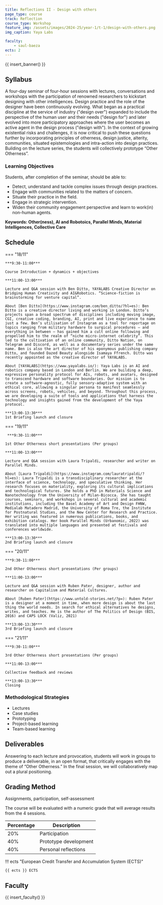 ```yaml
---
title: Reflections II - Design with others
page_type: course
track: Reflection
course_type: Workshop
feature_img: /assets/images/2024-25/year-1/t-1/design-with-others.png
img_caption: Yaya Labs

faculty:
    - saul-baeza
ects: 2
---
```


{{ insert_banner() }}

## Syllabus

A four-day seminar of four-hour sessions with lectures, conversations and workshops with the participation of renowned researchers to kickstart designing with other intelligences. Design practice and the role of the designer have been continuously evolving. What began as a practical discipline at the service of industry ("design over") expanded to include the perspective of the human user and their needs ("design for") and later evolved into more participatory approaches where the user becomes an active agent in the design process ("design with"). In the context of growing existential risks and challenges, it is now critical to push these questions further by incorporating principles of otherness, design justice, alterity, communities, situated epistemologies and intra-action into design practices. Building on the lecture series, the students will collectively prototype “Other Otherness”.

### Learning Objectives

Students, after completion of the seminar, should be able to:

- Detect, understand and tackle complex issues through design practices.
- Engage with communities related to the matters of concern.
- Situate their practice in the field.
- Engage in strategic intervention.
- Widen their community engagement perspective and learn to work(in) non-human agents.


**Keywords: Other(ness), AI and Robotoics, Parallel Minds, Material Intelligences, Collective Care**


## Schedule

=== "18/11"

    ***9:30-11:00***
    
    Course Introduction + dynamics + objectives

    ***11:00-13:00***

    Lecture and Q&A session with Ben Ditto, YAYALABS Creative Director on Bridging Human Creativity and AI&Robotics. “Science-fiction is     brainstorming for venture capital”.

    About [Ben Ditto](https://www.instagram.com/ben_ditto/?hl=es): Ben Ditto is a creative director living and working in London. Ditto’s projects span a broad spectrum of disciplines including moving image, CGI, creative coding, branding, AI, print and live experience to name just a few. Ben’s utilisation of Instagram as a tool for reportage on topics ranging from military hardware to surgical procedures – and everything in between – has gained him a cult online following and propelled him to the realm of “niche micro-internet celebrity”. This led to the cultivation of an online community, Ditto Nation, on Telegram and Discord, as well as a documentary series under the same name. Ben is also the art director of his eponymous publishing company Ditto, and founded Dazed Beauty alongside Isamaya Ffrench. Ditto was recently appointed as the creative director of YAYALABS.

    About [YAYALABS](https://www.yayalabs.io/): Yaya Labs is an AI and robotics company based in London and Berlin. We are building a deep, expressive personality protocol for AIs, robots, and avatars, designed to transcend hardware and software boundaries. Our mission is to create a software-agnostic, fully sensory-adaptive system with an ethical core, allowing a singular persona to manifest seamlessly across screens, robots, vehicles, and beyond. Throughout this process, we are developing a suite of tools and applications that harness the technology and insights gained from the development of the Yaya protocol.

    ***13:00-13:30***
    1st Briefing launch and closure
    
=== "19/11"

     ***9:30-11:00***
    
    1st Other Otherness short presentations (Per groups)

    ***11:00-13:00***

    Lecture and Q&A session with Laura Tripaldi, researcher and writer on Parallel Minds. 

    About [Laura Tripaldi](https://www.instagram.com/lauratripaldi/?hl=es): Laura Tripaldi is a transdisciplinary researcher at the interface of science, technology, and speculative thinking. Her research focuses on materiality, exploring its cultural implications and technological futures. She holds a PhD in Materials Science and Nanotechnology from the University of Milan-Bicocca. She has taught courses, seminars, and workshops in several cultural and academic institutions, including the Basel Academy of Art and Design FHNW, Medialab Matadero Madrid, the University of Roma Tre, the Institute for Postnatural Studies, and the New Center for Research and Practice. Her writing was featured in numerous publications, books, and exhibition catalogs. Her book Parallel Minds (Urbanomic, 2022) was translated into multiple languages and presented at festivals and conferences worldwide.

    ***13:00-13:30***
    2nd Briefing launch and closure

=== "20/11"

    ***9:30-11:00***
    
    2nd Other Otherness short presentations (Per groups)

    ***11:00-13:00***

    Lecture and Q&A session with Ruben Pater, designer, author and researcher on Capitalism and Material Cultures. 

    About [Ruben Pater](https://www.untold-stories.net/?p=): Ruben Pater is a designer at a moment in time, when more design is about the last thing the world needs. In search for ethical alternatives he designs, writes, and teaches. He is the author of The Politics of Design (BIS, 2016) and CAPS LOCK (Valiz, 2021)

    ***13:00-13:30***
    3rd Briefing launch and closure
 
=== "21/11"

    ***9:30-11:00***
    
    3rd Other Otherness short presentations (Per groups)

    ***11:00-13:00***

    Collective feedback and reviews

    ***13:00-13:30***
    Closing
 
### Methodological Strategies

- Lectures
- Case studies
- Prototyping
- Project-based learning
- Team-based learning


## Deliverables

Answering to each lecture and provocation, students will work in groups to produce a deliverable, in an open format, that critically engages with the theme of “Other Otherness.” In the final session, we will collaboratively map out a plural positioning.

## Grading Method

Assignments, participation, self-assessment

The course will be evaluated with a numeric grade that will average results from the 4 sessions.


| Percentage  | Description                          |
| ----------- | ------------------------------------ |
| 20%         | Participation                        |
| 40%         | Prototype development |
| 40%         | Personal reflections                 |


!!! ects "European Credit Transfer and Accumulation System (ECTS)"

    {{ ects }} ECTS


## Faculty

{{ insert_faculty() }}
